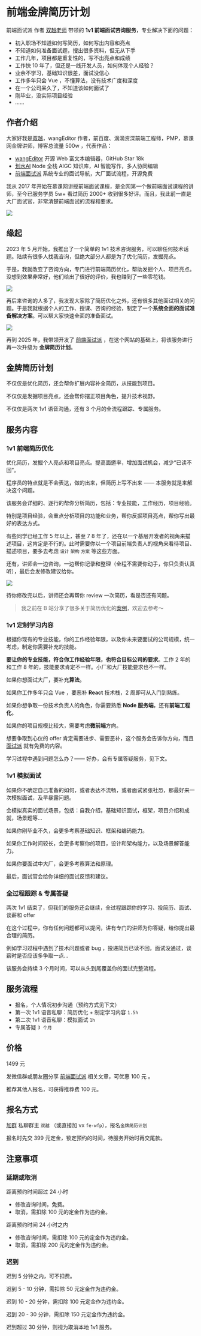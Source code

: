# 前端金牌简历计划

前端面试派 作者 [双越老师](https://juejin.cn/user/1714893868765373) 带领的 **1v1 前端面试咨询服务**，专业解决下面的问题：

- 初入职场不知道如何写简历，如何写出内容和亮点
- 不知道如何准备面试题，搜出很多资料，但无从下手
- 工作几年，项目都是重复性的，写不出亮点和成绩
- 工作快 10 年了，但还是一线开发人员，如何体现个人经验？
- 业余不学习，基础知识很差，面试没信心
- 工作多年只会 Vue ，不懂算法，没有技术广度和深度
- 在一个公司呆久了，不知道该如何面试了
- 刚毕业，没实际项目经验
- ......

## 作者介绍

大家好我是[双越](https://juejin.cn/user/1714893868765373)，wangEditor 作者，前百度、滴滴资深前端工程师，PMP，慕课网金牌讲师，博客总流量 500w ，代表作品：

- [wangEditor](https://www.wangeditor.com/) 开源 Web 富文本编辑器，GitHub Star 18k
- [划水AI](https://www.huashuiai.com/) Node 全栈 AIGC 知识库，AI 智能写作，多人协同编辑
- [前端面试派](https://www.mianshipai.com/) 系统专业的面试导航，大厂面试流程，开源免费

我从 2017 年开始在慕课网讲授前端面试课程，是全网第一个做前端面试课程的讲师，至今已服务学员 5w+ 看过简历 2000+ 收到很多好评。而且，我此前一直是大厂面试官，非常清楚前端面试的流程和要求。

![](../imgs/1v1/course_evaluation.png)

## 缘起

2023 年 5 月开始，我推出了一个简单的 1v1 技术咨询服务，可以聊任何技术话题。陆续有很多人找我咨询，但绝大部分人都是为了优化简历，发掘亮点。

于是，我就改变了咨询方向，专门进行前端简历优化，帮助发掘个人、项目亮点。没想到效果非常好，他们给出了很好的评价，我也赚到了一些零花钱。

![](../imgs/1v1/service_evaluation1.webp)

再后来咨询的人多了，我发现大家除了简历优化之外，还有很多其他面试相关的问题。于是我就根据个人的工作、授课、咨询的经验，制定了一个**系统全面的面试准备解决方案**。可以帮大家快速全面的准备面试。

![](../imgs/1v1/service_evaluation2.png)

再到 2025 年，我带领开发了 [前端面试派](https://www.mianshipai.com/) ，在这个网站的基础上，将该服务进行再一次升级为 **金牌简历计划**。

## 金牌简历计划

不仅仅是优化简历，还会帮你扩展内容补全简历，从技能到项目。

不仅仅是发掘项目亮点，还会帮你摆正项目角色，提升技术视野。

不仅仅是两次 1v1 语音沟通，还有 3 个月的全流程跟踪、专属服务。

## 服务内容

### 1v1 前端简历优化

优化简历，发掘个人亮点和项目亮点。提高面邀率，增加面试机会，减少“已读不回”。

程序员的特点就是不会表达，做的出来，但简历上写不出来 —— 本服务就是来解决这个问题。

该服务会详细的、逐行的帮你分析简历，包括：专业技能，工作经历，项目经验。

特别是项目经验，会重点分析项目的功能和业务，帮你反掘项目亮点，帮你写出最好的表达方式。

有些同学已经工作 5 年以上，甚至 7 8 年了，还在以一个基层开发者的视角来描述项目，这肯定是不行的。此时需要你以一个项目前端负责人的视角来看待项目、描述项目，要多去考虑 `设计` `架构` `方案` 等这些方面。

还有，讲师会一边咨询，一边帮你记录和整理（全程不需要你动手，你只负责认真听），最后会发修改建议给你。

![](../imgs/1v1/suggest.png)

待你修改完以后，讲师还会再帮你 review 一次简历，看是否还有问题。

> 我之前在 B 站分享了很多关于简历优化的[案例](https://www.bilibili.com/list/697803545/?sid=3349286&oid=113976721539637&bvid=BV1rwNReZEB1)，欢迎去参考～

### 1v1 定制学习内容

根据你现有的专业技能，你的工作经验年限，以及你未来要面试的公司规模，统一考虑，制定你需要补充的技能。

**要让你的专业技能，符合你工作经验年限，也符合目标公司的要求**。工作 2 年的和工作 8 年的，技能要求肯定不一样。小厂和大厂技能要求也不一样。

如果你想面试大厂，要补充**算法**。

如果你工作多年只会 Vue ，要恶补 **React** 技术栈，2 周即可从入门到熟练。

如果你想争取一份技术负责人的角色，你需要熟悉 **Node 服务端**，还有**前端工程化**。

如果你的项目规模比较大，需要考虑**微前端**方向。

想要争取到心仪的 offer 肯定需要进步、需要恶补，这个服务会告诉你方向，而且 [面试派](https://www.mianshipai.com/) 就有免费的内容。

学习过程中遇到问题怎么办？—— 好办，会有专属答疑服务，见下文。

### 1v1 模拟面试

如果你不确定自己准备的如何，或者表达不流畅，或者面试紧张社恐，那最好来一次模拟面试，及早暴露问题。

会模拟真实的面试场景，包括：自我介绍，基础知识面试，框架，项目介绍和成就，场景题等...

如果你刚毕业不久，会更多考察基础知识、框架和编码能力。

如果你工作时间较长，会更多考察你的项目，设计和架构能力，以及场景解答能力。

如果你要面试中大厂，会更多考察算法和原理。

最后，面试官会给你详细的面试反馈和建议。

### 全过程跟踪 & 专属答疑

两次 1v1 结束了，但我们的服务还会继续，全过程跟踪你的学习、投简历、面试、谈薪和 offer

在这个过程中，你有任何问题都可以提问，讲有专门的讲师为你答疑，给你提出最合理的简历。

例如学习过程中遇到了技术问题或者 bug ，投递简历已读不回，面试没通过，谈薪时是否应该多争取一点...

该服务会持续 3 个月时间，可以从头到尾覆盖你的面试完整流程。

## 服务流程

- 报名，个人情况初步沟通（预约方式见下文）
- 第一次 1v1 语音私聊：简历优化 + 制定学习内容 `1.5h`
- 第二次 1v1 语音私聊：模拟面试 `1h`
- 专属答疑 `3 个月`

## 价格

1499 元

发微信群或朋友圈分享 [前端面试派](https://www.mianshipai.com/) 相关文章，可优惠 100 元 。

推荐其他人报名，可获得推荐费 100 元。

## 报名方式

[加群](https://github.com/mianshipai/mianshipai-web/issues/1) 私聊群主 `双越` （或直接加 vx `fe-wfp`），报名`金牌简历计划`

报名时先交 399 元定金，锁定预约的时间，待服务开始时再交尾款。

## 注意事项

### 延期或取消

距离预约时间超过 24 小时

- 修改咨询时间，免费。
- 取消，需扣除 100 元的定金作为违约金。

距离预约时间 24 小时之内

- 修改咨询时间，需扣除 100 元的定金作为违约金。
- 取消，需扣除 200 元的定金作为违约金。

### 迟到

迟到 5 分钟之内，可不扣费。

迟到 5 - 10 分钟，需扣除 50 元定金作为违约金。

迟到 10 - 20 分钟，需扣除 100 元定金作为违约金。

迟到 20 - 30 分钟，需扣除 150 元定金作为违约金。

迟到超过 30 分钟，则视为取消本地 1v1 服务。
